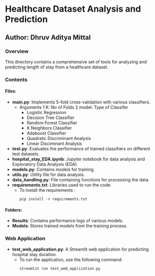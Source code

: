 # Healthcare Dataset Analysis and Prediction

## Author: Dhruv Aditya Mittal

### Overview
This directory contains a comprehensive set of tools for analyzing and predicting length of stay from a healthcare dataset.

### Contents

#### Files:
- **main.py**: Implements 5-fold cross-validation with various classifiers.
  - Arguments
    1 K: No of Folds
    2 model: Type of Classifer
      -   Logistic Regression
      -   Decision Tree Classifier
      -   Random Forest Classifier
      -   K Neighbors Classifier
      -   Adaboost Classifier
      -   Quadratic Discriminant Analysis
      -   Linear Disciminant Analysis 
- **test.py**: Evaluates the performance of trained classifiers on different test datasets.
- **hospital_stay_EDA.ipynb**: Jupyter notebook for data analysis and Exploratory Data Analysis (EDA).
- **models.py**: Contains models for training.
- **utils.py**: Utility file for data analysis.
- **data_handling.py**: File containing functions for processing the data.
- **requirements.txt**: Libraries used to run the code.
  - To install the requirements :
    ```
    pip install -r requirements.txt
    ```

#### Folders:
- **Results**: Contains performance logs of various models.
- **Models**: Stores trained models from the training process.

### Web Application
- **test_web_application.py**: A Streamlit web application for predicting hospital stay duration.
  - To run the application, use the following command:
    ```
    streamlit run test_web_application.py
    ```
